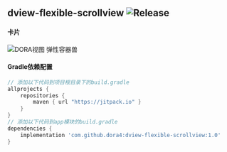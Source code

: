 dview-flexible-scrollview
![Release](https://jitpack.io/v/dora4/dview-flexible-scrollview.svg)
--------------------------------

#### 卡片
![DORA视图 弹性容器兽](https://github.com/user-attachments/assets/6fc57b8d-7f4c-4659-935e-4648a53e0fac)

#### Gradle依赖配置

```groovy
// 添加以下代码到项目根目录下的build.gradle
allprojects {
    repositories {
        maven { url "https://jitpack.io" }
    }
}
// 添加以下代码到app模块的build.gradle
dependencies {
    implementation 'com.github.dora4:dview-flexible-scrollview:1.0'
}
```
